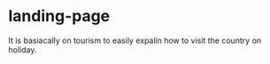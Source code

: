 # landing-page  
It is basiacally on tourism to easily  expalin how to visit the country on holiday.
